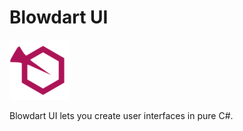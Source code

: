 # Blowdart UI

![logo](https://github.com/danielcrenna/blowdart-ui/blob/master/docs/logo.png "Logo")

Blowdart UI lets you create user interfaces in pure C#.
